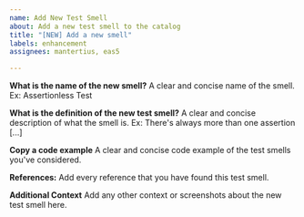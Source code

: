 ```yaml
---
name: Add New Test Smell
about: Add a new test smell to the catalog
title: "[NEW] Add a new smell"
labels: enhancement
assignees: mantertius, eas5

---
```


**What is the name of the new smell?**
A clear and concise name of the smell. Ex: Assertionless Test

**What is the definition of the new test smell?**
A clear and concise description of what the smell is. Ex: There's always more than one assertion [...]

**Copy a code example**
A clear and concise code example of the test smells you've considered.

****References:****
Add every reference that you have found this test smell.

**Additional Context**
Add any other context or screenshots about the new test smell here. 
